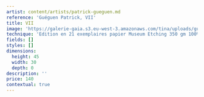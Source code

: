 ```yaml
---
artist: content/artists/patrick-gueguen.md
reference: 'Guéguen Patrick, VII'
title: VII
image: 'https://galerie-gaia.s3.eu-west-3.amazonaws.com/tina/uploads/gueguen-patrick/Galerie Gaïa - Patrick Guéguen - VII - 44 x 29 cm.JPG'
technique: 'Edition en 21 exemplaires papier Museum Etching 350 gm 100% coton, Natural White'
fields: []
styles: []
dimensions:
  height: 45
  width: 30
  depth: 0
description: ''
price: 140
contextual: true
---
```


